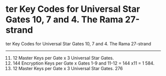 # ter Key Codes for Universal Star Gates 10, 7 and 4.  The Rama 27-strand

ter Key Codes for Universal Star Gates 10, 7 and 4.  The Rama 27-strand
______________________________
11. 12 Master Keys per Gate x 3 Universal Star Gates.
12.  144 Encryption Keys per Gate x Gates 1-9 and 11-12 = 144 x11 = 1 584.
13.  12 Master Keys per Gate x 3 Universal Star Gates.
276